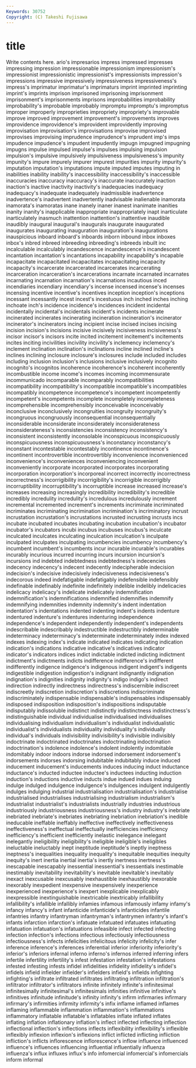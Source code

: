 ```yaml
---
Keywords: 30752 
Copyright: (C) Takeshi Fujisawa
---
```


# title

Write contents here.
ario's impresarios impress impressed impresses
impressing impression impressionable impressionism impressionism's impressionist impressionistic impressionist's impressionists impression's
impressions impressive impressively impressiveness impressiveness's impress's imprimatur imprimatur's imprimaturs imprint
imprinted imprinting imprint's imprints imprison imprisoned imprisoning imprisonment imprisonment's imprisonments
imprisons improbabilities improbability improbability's improbable improbably impromptu impromptu's impromptus improper
improperly improprieties impropriety impropriety's improvable improve improved improvement improvement's improvements
improves improvidence improvidence's improvident improvidently improving improvisation improvisation's improvisations improvise
improvised improvises improvising imprudence imprudence's imprudent imp's imps impudence impudence's
impudent impudently impugn impugned impugning impugns impulse impulsed impulse's impulses
impulsing impulsion impulsion's impulsive impulsively impulsiveness impulsiveness's impunity impunity's impure
impurely impurer impurest impurities impurity impurity's imputation imputation's imputations impute
imputed imputes imputing in inabilities inability inability's inaccessibility inaccessibility's inaccessible
inaccuracies inaccuracy inaccuracy's inaccurate inaccurately inaction inaction's inactive inactivity inactivity's
inadequacies inadequacy inadequacy's inadequate inadequately inadmissible inadvertence inadvertence's inadvertent inadvertently
inadvisable inalienable inamorata inamorata's inamoratas inane inanely inaner inanest inanimate
inanities inanity inanity's inapplicable inappropriate inappropriately inapt inarticulate inarticulately inasmuch
inattention inattention's inattentive inaudible inaudibly inaugural inaugural's inaugurals inaugurate inaugurated
inaugurates inaugurating inauguration inauguration's inaugurations inauspicious inboard inboard's inboards inborn
inbound inbox inboxes inbox's inbred inbreed inbreeding inbreeding's inbreeds inbuilt
inc incalculable incalculably incandescence incandescence's incandescent incantation incantation's incantations incapability
incapability's incapable incapacitate incapacitated incapacitates incapacitating incapacity incapacity's incarcerate incarcerated
incarcerates incarcerating incarceration incarceration's incarcerations incarnate incarnated incarnates incarnating incarnation
incarnation's incarnations incautious inced incendiaries incendiary incendiary's incense incensed incense's
incenses incensing incentive incentive's incentives inception inception's inceptions incessant incessantly
incest incest's incestuous inch inched inches inching inchoate inch's incidence
incidence's incidences incident incidental incidentally incidental's incidentals incident's incidents incinerate
incinerated incinerates incinerating incineration incineration's incinerator incinerator's incinerators incing incipient
incise incised incises incising incision incision's incisions incisive incisively incisiveness
incisiveness's incisor incisor's incisors incite incited incitement incitement's incitements incites
inciting incivilities incivility incivility's inclemency inclemency's inclement inclination inclination's inclinations
incline inclined incline's inclines inclining inclosure inclosure's inclosures include included
includes including inclusion inclusion's inclusions inclusive inclusively incognito incognito's incognitos
incoherence incoherence's incoherent incoherently incombustible income income's incomes incoming incommensurate
incommunicado incomparable incomparably incompatibilities incompatibility incompatibility's incompatible incompatible's incompatibles incompatibly
incompetence incompetence's incompetent incompetently incompetent's incompetents incomplete incompletely incompleteness incomprehensible
incomprehensibly inconceivable inconceivably inconclusive inconclusively incongruities incongruity incongruity's incongruous incongruously
inconsequential inconsequentially inconsiderable inconsiderate inconsiderately inconsiderateness inconsiderateness's inconsistencies inconsistency inconsistency's
inconsistent inconsistently inconsolable inconspicuous inconspicuously inconspicuousness inconspicuousness's inconstancy inconstancy's inconstant
incontestable incontestably incontinence incontinence's incontinent incontrovertible incontrovertibly inconvenience inconvenienced inconvenience's
inconveniences inconveniencing inconvenient inconveniently incorporate incorporated incorporates incorporating incorporation incorporation's
incorporeal incorrect incorrectly incorrectness incorrectness's incorrigibility incorrigibility's incorrigible incorrigibly incorruptibility
incorruptibility's incorruptible increase increased increase's increases increasing increasingly incredibility incredibility's
incredible incredibly incredulity incredulity's incredulous incredulously increment incremental incremented increment's
increments incriminate incriminated incriminates incriminating incrimination incrimination's incriminatory incrust incrustation
incrustation's incrustations incrusted incrusting incrusts incs incubate incubated incubates incubating
incubation incubation's incubator incubator's incubators incubi incubus incubuses incubus's inculcate
inculcated inculcates inculcating inculcation inculcation's inculpate inculpated inculpates inculpating incumbencies
incumbency incumbency's incumbent incumbent's incumbents incur incurable incurable's incurables incurably
incurious incurred incurring incurs incursion incursion's incursions ind indebted indebtedness
indebtedness's indecencies indecency indecency's indecent indecently indecipherable indecision indecision's indecisive
indecisively indecisiveness indecisiveness's indecorous indeed indefatigable indefatigably indefensible indefensibly indefinable
indefinably indefinite indefinitely indelible indelibly indelicacies indelicacy indelicacy's indelicate indelicately
indemnification indemnification's indemnifications indemnified indemnifies indemnify indemnifying indemnities indemnity indemnity's
indent indentation indentation's indentations indented indenting indent's indents indenture indentured
indenture's indentures indenturing independence independence's independent independently independent's independents indescribable
indescribably indestructible indestructibly indeterminable indeterminacy indeterminacy's indeterminate indeterminately index indexed
indexes indexing index's indicate indicated indicates indicating indication indication's indications
indicative indicative's indicatives indicator indicator's indicators indices indict indictable indicted
indicting indictment indictment's indictments indicts indifference indifference's indifferent indifferently indigence
indigence's indigenous indigent indigent's indigents indigestible indigestion indigestion's indignant indignantly
indignation indignation's indignities indignity indignity's indigo indigo's indirect indirection indirectly
indirectness indirectness's indiscernible indiscreet indiscreetly indiscretion indiscretion's indiscretions indiscriminate indiscriminately
indispensable indispensable's indispensables indispensably indisposed indisposition indisposition's indispositions indisputable indisputably
indissoluble indistinct indistinctly indistinctness indistinctness's indistinguishable individual individualise individualised individualises
individualising individualism individualism's individualist individualistic individualist's individualists individuality individuality's individually
individual's individuals indivisibility indivisibility's indivisible indivisibly indoctrinate indoctrinated indoctrinates indoctrinating
indoctrination indoctrination's indolence indolence's indolent indolently indomitable indomitably indoor indoors
indorse indorsed indorsement indorsement's indorsements indorses indorsing indubitable indubitably induce
induced inducement inducement's inducements induces inducing induct inductance inductance's inducted
inductee inductee's inductees inducting induction induction's inductions inductive inducts indue
indued indues induing indulge indulged indulgence indulgence's indulgences indulgent indulgently
indulges indulging industrial industrialisation industrialisation's industrialise industrialised industrialises industrialising industrialism
industrialism's industrialist industrialist's industrialists industrially industries industrious industriously industriousness industriousness's
industry industry's inebriate inebriated inebriate's inebriates inebriating inebriation inebriation's inedible
ineducable ineffable ineffably ineffective ineffectively ineffectiveness ineffectiveness's ineffectual ineffectually inefficiencies
inefficiency inefficiency's inefficient inefficiently inelastic inelegance inelegant inelegantly ineligibility ineligibility's
ineligible ineligible's ineligibles ineluctable ineluctably inept ineptitude ineptitude's ineptly ineptness
ineptness's inequalities inequality inequality's inequitable inequities inequity inequity's inert inertia
inertial inertia's inertly inertness inertness's inescapable inescapably inessential inessential's inessentials
inestimable inestimably inevitability inevitability's inevitable inevitable's inevitably inexact inexcusable inexcusably
inexhaustible inexhaustibly inexorable inexorably inexpedient inexpensive inexpensively inexperience inexperienced inexperience's
inexpert inexplicable inexplicably inexpressible inextinguishable inextricable inextricably infallibility infallibility's infallible
infallibly infamies infamous infamously infamy infamy's infancy infancy's infant infanticide
infanticide's infanticides infantile infantries infantry infantryman infantryman's infantrymen infantry's infant's
infants infarction infarction's infatuate infatuated infatuates infatuating infatuation infatuation's infatuations
infeasible infect infected infecting infection infection's infections infectious infectiously infectiousness
infectiousness's infects infelicities infelicitous infelicity infelicity's infer inference inference's inferences
inferential inferior inferiority inferiority's inferior's inferiors infernal inferno inferno's infernos
inferred inferring infers infertile infertility infertility's infest infestation infestation's infestations
infested infesting infests infidel infidelities infidelity infidelity's infidel's infidels infield
infielder infielder's infielders infield's infields infighting infighting's infiltrate infiltrated infiltrates
infiltrating infiltration infiltration's infiltrator infiltrator's infiltrators infinite infinitely infinite's infinitesimal
infinitesimally infinitesimal's infinitesimals infinities infinitive infinitive's infinitives infinitude infinitude's infinity
infinity's infirm infirmaries infirmary infirmary's infirmities infirmity infirmity's infix inflame
inflamed inflames inflaming inflammable inflammation inflammation's inflammations inflammatory inflatable inflatable's
inflatables inflate inflated inflates inflating inflation inflationary inflation's inflect inflected
inflecting inflection inflectional inflection's inflections inflects inflexibility inflexibility's inflexible inflexibly
inflexion inflexion's inflexions inflict inflicted inflicting infliction infliction's inflicts inflorescence
inflorescence's inflow influence influenced influence's influences influencing influential influentially influenza
influenza's influx influxes influx's info infomercial infomercial's infomercials inform informal
